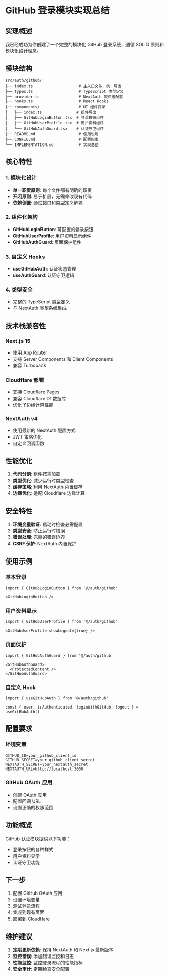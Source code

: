# GitHub 登录模块实现总结

## 实现概述

我已经成功为你创建了一个完整的模块化 GitHub 登录系统，遵循 SOLID 原则和模块化设计理念。

## 模块结构

```
src/auth/github/
├── index.ts                    # 主入口文件，统一导出
├── types.ts                    # TypeScript 类型定义
├── provider.ts                 # NextAuth 提供者配置
├── hooks.ts                    # React Hooks
├── components/                 # UI 组件目录
│   ├── index.ts               # 组件导出
│   ├── GitHubLoginButton.tsx  # 登录按钮组件
│   ├── GitHubUserProfile.tsx  # 用户资料组件
│   └── GitHubAuthGuard.tsx    # 认证守卫组件
├── README.md                   # 使用说明
├── CONFIG.md                   # 配置指南
└── IMPLEMENTATION.md           # 实现总结
```

## 核心特性

### 1. 模块化设计
- **单一职责原则**: 每个文件都有明确的职责
- **开闭原则**: 易于扩展，无需修改现有代码
- **依赖倒置**: 通过接口和类型定义解耦

### 2. 组件化架构
- **GitHubLoginButton**: 可配置的登录按钮
- **GitHubUserProfile**: 用户资料显示组件
- **GitHubAuthGuard**: 页面保护组件

### 3. 自定义 Hooks
- **useGitHubAuth**: 认证状态管理
- **useAuthGuard**: 认证守卫逻辑

### 4. 类型安全
- 完整的 TypeScript 类型定义
- 与 NextAuth 类型系统集成

## 技术栈兼容性

### Next.js 15
- 使用 App Router
- 支持 Server Components 和 Client Components
- 兼容 Turbopack

### Cloudflare 部署
- 支持 Cloudflare Pages
- 兼容 Cloudflare D1 数据库
- 优化了边缘计算性能

### NextAuth v4
- 使用最新的 NextAuth 配置方式
- JWT 策略优化
- 自定义回调函数

## 性能优化

1. **代码分割**: 组件按需加载
2. **类型优化**: 减少运行时类型检查
3. **缓存策略**: 利用 NextAuth 内置缓存
4. **边缘优化**: 适配 Cloudflare 边缘计算

## 安全特性

1. **环境变量验证**: 启动时检查必需配置
2. **类型安全**: 防止运行时错误
3. **错误处理**: 完善的错误边界
4. **CSRF 保护**: NextAuth 内置保护

## 使用示例

### 基本登录
```tsx
import { GitHubLoginButton } from '@/auth/github'

<GitHubLoginButton />
```

### 用户资料显示
```tsx
import { GitHubUserProfile } from '@/auth/github'

<GitHubUserProfile showLogout={true} />
```

### 页面保护
```tsx
import { GitHubAuthGuard } from '@/auth/github'

<GitHubAuthGuard>
  <ProtectedContent />
</GitHubAuthGuard>
```

### 自定义 Hook
```tsx
import { useGitHubAuth } from '@/auth/github'

const { user, isAuthenticated, loginWithGitHub, logout } = useGitHubAuth()
```

## 配置要求

### 环境变量
```env
GITHUB_ID=your_github_client_id
GITHUB_SECRET=your_github_client_secret
NEXTAUTH_SECRET=your_nextauth_secret
NEXTAUTH_URL=http://localhost:3000
```

### GitHub OAuth 应用
- 创建 OAuth 应用
- 配置回调 URL
- 设置正确的权限范围

## 功能概览

GitHub 认证模块提供以下功能：
- 登录按钮的各种样式
- 用户资料显示
- 认证守卫功能

## 下一步

1. 配置 GitHub OAuth 应用
2. 设置环境变量
3. 测试登录流程
4. 集成到现有页面
5. 部署到 Cloudflare

## 维护建议

1. **定期更新依赖**: 保持 NextAuth 和 Next.js 最新版本
2. **监控错误**: 添加错误监控和日志
3. **性能监控**: 监控登录流程的性能指标
4. **安全审计**: 定期检查安全配置 